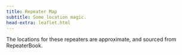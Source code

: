 ```yaml
---
title: Repeater Map
subtitle: Some location magic.
head-extra: leaflet.html
---
```


The locations for these repeaters are approximate, and sourced from RepeaterBook.

<div id="map" style="height: 730px; border-radius: 500px;"></div>

<style>
    .custom-icon {
        background-color: #165a0a;
        border-radius: 50%;
        text-align: center;
        color: white;
    }

    .icon-label {
        line-height: 25px;
        /* Match the height of the icon */
    }
</style>


<script>
var map = L.map('map').setView([47.63, -122.75], 8);

L.tileLayer('https://tile.openstreetmap.org/{z}/{x}/{y}.png', {
    maxZoom: 19,
    attribution: '&copy; <a href="http://www.openstreetmap.org/copyright">OpenStreetMap</a>'
}).addTo(map);

L.marker([47.6238670367, -122.3150024400], {icon: L.divIcon({className: 'custom-icon', html: "<div class='icon-label'>...</div>", iconSize: [25, 25]}) }).bindPopup('RR# 1 - WW7PSR (146.960)<br>RR# 2 - WW7PSR (52.870)<br>RR# 13 - W7ACS (442.875)<br>').addTo(map);
L.marker([47.6324996900, -122.3560028100], {icon: L.divIcon({className: 'custom-icon', html: "<div class='icon-label'>3</div>", iconSize: [25, 25]}) }).bindPopup('RR# 3 - WW7SEA (444.700)<br>').addTo(map);
L.marker([47.5404380333, -122.3780892333], {icon: L.divIcon({className: 'custom-icon', html: "<div class='icon-label'>...</div>", iconSize: [25, 25]}) }).bindPopup('RR# 4 - W7AW (53.290)<br>RR# 5 - W7AW (145.130)<br>RR# 6 - W7AW (441.800)<br>').addTo(map);
L.marker([47.2528991700, -122.4440002400], {icon: L.divIcon({className: 'custom-icon', html: "<div class='icon-label'>...</div>", iconSize: [25, 25]}) }).bindPopup('RR# 7 - W7DK (147.280)<br>RR# 8 - W7DK (440.625)<br>RR# 9 - W7DK (145.210)<br>').addTo(map);
L.marker([46.8431015000, -122.7630004900], {icon: L.divIcon({className: 'custom-icon', html: "<div class='icon-label'>10</div>", iconSize: [25, 25]}) }).bindPopup('RR# 10 - W7DK (147.380)<br>').addTo(map);
L.marker([47.6031132000, -122.3187965000], {icon: L.divIcon({className: 'custom-icon', html: "<div class='icon-label'>11</div>", iconSize: [25, 25]}) }).bindPopup('RR# 11 - W7ACS (442.300)<br>').addTo(map);
L.marker([47.6043014500, -122.3300018300], {icon: L.divIcon({className: 'custom-icon', html: "<div class='icon-label'>12</div>", iconSize: [25, 25]}) }).bindPopup('RR# 12 - W7ACS (444.550)<br>').addTo(map);
L.marker([47.6510101000, -122.3893988000], {icon: L.divIcon({className: 'custom-icon', html: "<div class='icon-label'>14</div>", iconSize: [25, 25]}) }).bindPopup('RR# 14 - W7ACS (443.475)<br>').addTo(map);
L.marker([47.6901190000, -122.3177855000], {icon: L.divIcon({className: 'custom-icon', html: "<div class='icon-label'>15</div>", iconSize: [25, 25]}) }).bindPopup('RR# 15 - W7ACS (443.650)<br>').addTo(map);
L.marker([47.7719300000, -122.2810100000], {icon: L.divIcon({className: 'custom-icon', html: "<div class='icon-label'>16</div>", iconSize: [25, 25]}) }).bindPopup('RR# 16 - W7ACS (440.600)<br>').addTo(map);
L.marker([47.5209999100, -122.3430023200], {icon: L.divIcon({className: 'custom-icon', html: "<div class='icon-label'>17</div>", iconSize: [25, 25]}) }).bindPopup('RR# 17 - W7ACS (443.200)<br>').addTo(map);
L.marker([47.6884994500, -122.1559982300], {icon: L.divIcon({className: 'custom-icon', html: "<div class='icon-label'>...</div>", iconSize: [25, 25]}) }).bindPopup('RR# 18 - K7LWH (53.170)<br>RR# 19 - K7LWH (145.490)<br>').addTo(map);
L.marker([47.6814994800, -122.2089996300], {icon: L.divIcon({className: 'custom-icon', html: "<div class='icon-label'>...</div>", iconSize: [25, 25]}) }).bindPopup('RR# 20 - K7LWH (224.360)<br>RR# 21 - K7LWH (441.075)<br>').addTo(map);
L.marker([47.5683670000, -122.2207290000], {icon: L.divIcon({className: 'custom-icon', html: "<div class='icon-label'>...</div>", iconSize: [25, 25]}) }).bindPopup('RR# 22 - W7MIR (147.160)<br>RR# 23 - W7MIR (440.150)<br>').addTo(map);
L.marker([48.5833015400, -122.1449966400], {icon: L.divIcon({className: 'custom-icon', html: "<div class='icon-label'>24</div>", iconSize: [25, 25]}) }).bindPopup('RR# 24 - N7GDE (145.190)<br>').addTo(map);
L.marker([47.6445007300, -122.6949996900], {icon: L.divIcon({className: 'custom-icon', html: "<div class='icon-label'>25</div>", iconSize: [25, 25]}) }).bindPopup('RR# 25 - KC7Z (444.075)<br>').addTo(map);
L.marker([47.6555143000, -122.9594265000], {icon: L.divIcon({className: 'custom-icon', html: "<div class='icon-label'>...</div>", iconSize: [25, 25]}) }).bindPopup('RR# 26 - WW7RA (146.62)<br>RR# 27 - WW7RA (442.65)<br>').addTo(map);
L.marker([48.1170005800, -122.7600021400], {icon: L.divIcon({className: 'custom-icon', html: "<div class='icon-label'>28</div>", iconSize: [25, 25]}) }).bindPopup('RR# 28 - W7JCR (145.150)<br>').addTo(map);
L.marker([48.0583000200, -122.6880035400], {icon: L.divIcon({className: 'custom-icon', html: "<div class='icon-label'>29</div>", iconSize: [25, 25]}) }).bindPopup('RR# 29 - AA7MI (440.725)<br>').addTo(map);
L.marker([47.2150993300, -123.1009979200], {icon: L.divIcon({className: 'custom-icon', html: "<div class='icon-label'>...</div>", iconSize: [25, 25]}) }).bindPopup('RR# 30 - N7SK (146.720)<br>RR# 31 - N7SK (443.250)<br>RR# 32 - N7SK (927.4125)<br>').addTo(map);
L.marker([47.3222999600, -122.3130035400], {icon: L.divIcon({className: 'custom-icon', html: "<div class='icon-label'>...</div>", iconSize: [25, 25]}) }).bindPopup('RR# 33 - WA7FW (146.760)<br>RR# 34 - WA7FW (442.950)<br>').addTo(map);
L.marker([47.2774009700, -122.2919998200], {icon: L.divIcon({className: 'custom-icon', html: "<div class='icon-label'>35</div>", iconSize: [25, 25]}) }).bindPopup('RR# 35 - WA7FW (442.925)<br>').addTo(map);
L.marker([48.0069007900, -122.9710006700], {icon: L.divIcon({className: 'custom-icon', html: "<div class='icon-label'>36</div>", iconSize: [25, 25]}) }).bindPopup('RR# 36 - KC7EQO (442.100)<br>').addTo(map);
L.marker([47.1997985800, -121.7559967000], {icon: L.divIcon({className: 'custom-icon', html: "<div class='icon-label'>37</div>", iconSize: [25, 25]}) }).bindPopup('RR# 37 - W7AAO (145.370)<br>').addTo(map);
L.marker([46.8431010000, -122.3149560000], {icon: L.divIcon({className: 'custom-icon', html: "<div class='icon-label'>...</div>", iconSize: [25, 25]}) }).bindPopup('RR# 38 - W7EAT (146.700)<br>RR# 40 - W7EAT (442.725)<br>').addTo(map);
L.marker([47.0531560000, -122.2948250000], {icon: L.divIcon({className: 'custom-icon', html: "<div class='icon-label'>39</div>", iconSize: [25, 25]}) }).bindPopup('RR# 39 - W7EAT (224.180)<br>').addTo(map);
L.marker([47.7376770000, -122.2307900000], {icon: L.divIcon({className: 'custom-icon', html: "<div class='icon-label'>41</div>", iconSize: [25, 25]}) }).bindPopup('RR# 41 - NE7MC (442.000)<br>').addTo(map);
L.marker([47.5404491400, -122.0989990200], {icon: L.divIcon({className: 'custom-icon', html: "<div class='icon-label'>...</div>", iconSize: [25, 25]}) }).bindPopup('RR# 42 - WW7STR (224.440)<br>RR# 43 - WW7STR (441.550)<br>').addTo(map);
L.marker([47.4884400000, -121.9470500000], {icon: L.divIcon({className: 'custom-icon', html: "<div class='icon-label'>44</div>", iconSize: [25, 25]}) }).bindPopup('RR# 44 - WW7STR (443.050)<br>').addTo(map);
L.marker([47.5559005700, -122.1159973100], {icon: L.divIcon({className: 'custom-icon', html: "<div class='icon-label'>45</div>", iconSize: [25, 25]}) }).bindPopup('RR# 45 - WW7STR (927.2125)<br>').addTo(map);
L.marker([48.5603981000, -123.1200027500], {icon: L.divIcon({className: 'custom-icon', html: "<div class='icon-label'>46</div>", iconSize: [25, 25]}) }).bindPopup('RR# 46 - N7JN (146.700)<br>').addTo(map);
L.marker([48.6777992200, -122.8310012800], {icon: L.divIcon({className: 'custom-icon', html: "<div class='icon-label'>...</div>", iconSize: [25, 25]}) }).bindPopup('RR# 47 - N7JN (224.480)<br>RR# 48 - N7JN (443.450)<br>').addTo(map);
L.marker([47.2211990400, -121.8509979200], {icon: L.divIcon({className: 'custom-icon', html: "<div class='icon-label'>49</div>", iconSize: [25, 25]}) }).bindPopup('RR# 49 - N7OEP (53.330)<br>').addTo(map);
L.marker([47.2042999300, -121.9919967700], {icon: L.divIcon({className: 'custom-icon', html: "<div class='icon-label'>...</div>", iconSize: [25, 25]}) }).bindPopup('RR# 50 - N7OEP (440.075)<br>RR# 51 - N7OEP (443.175)<br>').addTo(map);
L.marker([47.7724990800, -122.9300003100], {icon: L.divIcon({className: 'custom-icon', html: "<div class='icon-label'>52</div>", iconSize: [25, 25]}) }).bindPopup('RR# 52 - K7DK (440.950)<br>').addTo(map);
L.marker([46.8672981300, -122.2669982900], {icon: L.divIcon({className: 'custom-icon', html: "<div class='icon-label'>...</div>", iconSize: [25, 25]}) }).bindPopup('RR# 53 - W7PFR (53.410)<br>RR# 54 - W7PFR (443.975)<br>').addTo(map);
L.marker([47.5038986200, -121.9759979200], {icon: L.divIcon({className: 'custom-icon', html: "<div class='icon-label'>...</div>", iconSize: [25, 25]}) }).bindPopup('RR# 55 - K7NWS (442.075)<br>RR# 56 - K7NWS (145.330)<br>RR# 57 - K7NWS (224.340)<br>').addTo(map);

</script>
